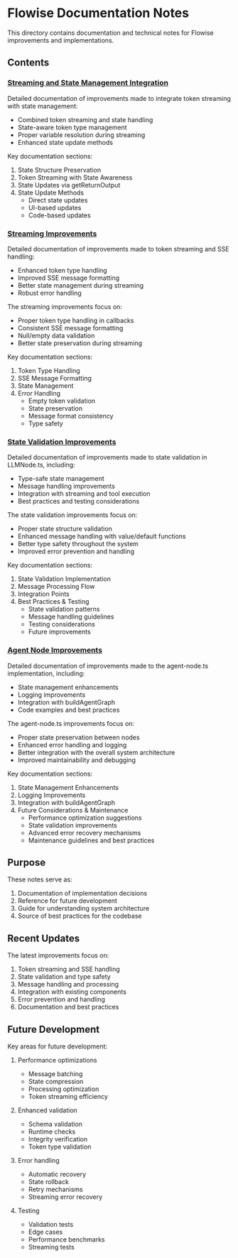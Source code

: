 # Flowise Documentation Notes

This directory contains documentation and technical notes for Flowise improvements and implementations.

## Contents

### [Streaming and State Management Integration](./streaming_state_improvements.md)
Detailed documentation of improvements made to integrate token streaming with state management:
- Combined token streaming and state handling
- State-aware token type management
- Proper variable resolution during streaming
- Enhanced state update methods

Key documentation sections:
1. State Structure Preservation
2. Token Streaming with State Awareness
3. State Updates via getReturnOutput
4. State Update Methods
   - Direct state updates
   - UI-based updates
   - Code-based updates

### [Streaming Improvements](./streaming_improvements.md)
Detailed documentation of improvements made to token streaming and SSE handling:
- Enhanced token type handling
- Improved SSE message formatting
- Better state management during streaming
- Robust error handling

The streaming improvements focus on:
- Proper token type handling in callbacks
- Consistent SSE message formatting
- Null/empty data validation
- Better state preservation during streaming

Key documentation sections:
1. Token Type Handling
2. SSE Message Formatting
3. State Management
4. Error Handling
   - Empty token validation
   - State preservation
   - Message format consistency
   - Type safety

### [State Validation Improvements](./state_validation_improvements.md)
Detailed documentation of improvements made to state validation in LLMNode.ts, including:
- Type-safe state management
- Message handling improvements
- Integration with streaming and tool execution
- Best practices and testing considerations

The state validation improvements focus on:
- Proper state structure validation
- Enhanced message handling with value/default functions
- Better type safety throughout the system
- Improved error prevention and handling

Key documentation sections:
1. State Validation Implementation
2. Message Processing Flow
3. Integration Points
4. Best Practices & Testing
   - State validation patterns
   - Message handling guidelines
   - Testing considerations
   - Future improvements

### [Agent Node Improvements](./agent_node_improvements.md)
Detailed documentation of improvements made to the agent-node.ts implementation, including:
- State management enhancements
- Logging improvements
- Integration with buildAgentGraph
- Code examples and best practices

The agent-node.ts improvements focus on:
- Proper state preservation between nodes
- Enhanced error handling and logging
- Better integration with the overall system architecture
- Improved maintainability and debugging

Key documentation sections:
1. State Management Enhancements
2. Logging Improvements
3. Integration with buildAgentGraph
4. Future Considerations & Maintenance
   - Performance optimization suggestions
   - State validation improvements
   - Advanced error recovery mechanisms
   - Maintenance guidelines and best practices

## Purpose

These notes serve as:
1. Documentation of implementation decisions
2. Reference for future development
3. Guide for understanding system architecture
4. Source of best practices for the codebase

## Recent Updates

The latest improvements focus on:
1. Token streaming and SSE handling
2. State validation and type safety
3. Message handling and processing
4. Integration with existing components
5. Error prevention and handling
6. Documentation and best practices

## Future Development

Key areas for future development:
1. Performance optimizations
   - Message batching
   - State compression
   - Processing optimization
   - Token streaming efficiency

2. Enhanced validation
   - Schema validation
   - Runtime checks
   - Integrity verification
   - Token type validation

3. Error handling
   - Automatic recovery
   - State rollback
   - Retry mechanisms
   - Streaming error recovery

4. Testing
   - Validation tests
   - Edge cases
   - Performance benchmarks
   - Streaming tests
